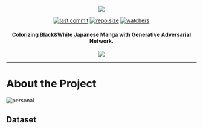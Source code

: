 <p align="center">
  <img 
    src="https://github.com/chandlerbing65nm/Manga-Colorization-with-CycleGAN/blob/main/docs/banner.png?raw=true"
  >
</p>

<div align="center">

  <a href="">![last commit](https://img.shields.io/github/last-commit/chandlerbing65nm/Manga-Colorization-with-CycleGAN)</a>
  <a href="">![repo size](https://img.shields.io/github/repo-size/chandlerbing65nm/Manga-Colorization-with-CycleGAN)</a>
  <a href="">![watchers](https://img.shields.io/github/watchers/chandlerbing65nm/Manga-Colorization-with-CycleGAN?style=social)</a>

</div>

<h4 align="center">Colorizing Black&White Japanese Manga with Generative Adversarial Network.</h4>

<p align="center">
  <img 
    src="https://github.com/chandlerbing65nm/Manga-Colorization-with-CycleGAN/blob/main/docs/demo-gif.gif?raw=true"
  >
</p>

---

# About the Project
![personal](https://img.shields.io/badge/project-chandlertimmdoloriel-red?style=for-the-badge&logo=appveyor)

## Dataset
